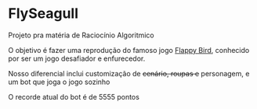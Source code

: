 # FlySeagull

Projeto pra matéria de Raciocínio Algoritmico

O objetivo é fazer uma reprodução do famoso jogo [Flappy Bird](https://www.google.com/search?client=firefox-b-d&q=Flappy+Bird), conhecido por ser um jogo desafiador e enfurecedor.

Nosso diferencial inclui customização de ~~cenário, roupas e~~ personagem, e um bot que joga o jogo sozinho

O recorde atual do bot é de 5555 pontos
